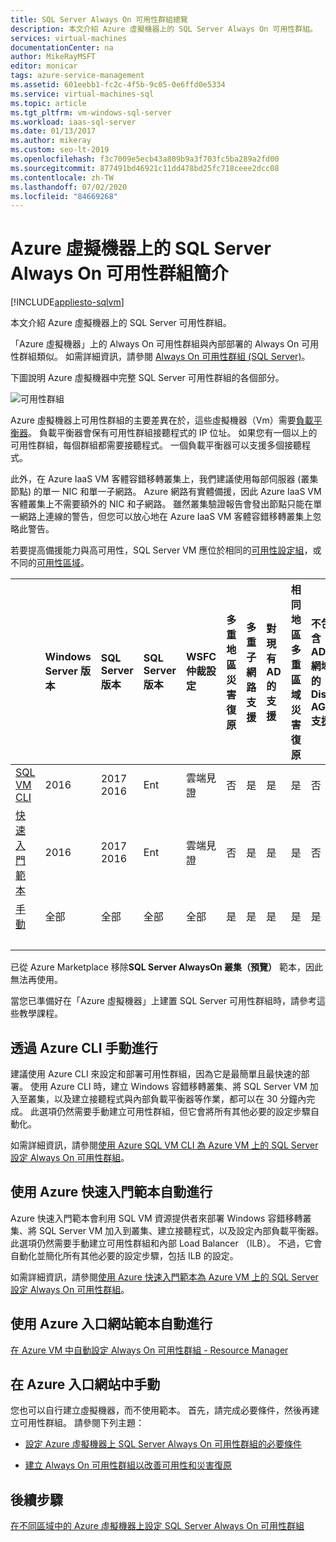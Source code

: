 ```yaml
---
title: SQL Server Always On 可用性群組總覽
description: 本文介紹 Azure 虛擬機器上的 SQL Server Always On 可用性群組。
services: virtual-machines
documentationCenter: na
author: MikeRayMSFT
editor: monicar
tags: azure-service-management
ms.assetid: 601eebb1-fc2c-4f5b-9c05-0e6ffd0e5334
ms.service: virtual-machines-sql
ms.topic: article
ms.tgt_pltfrm: vm-windows-sql-server
ms.workload: iaas-sql-server
ms.date: 01/13/2017
ms.author: mikeray
ms.custom: seo-lt-2019
ms.openlocfilehash: f3c7009e5ecb43a809b9a3f703fc5ba289a2fd00
ms.sourcegitcommit: 877491bd46921c11dd478bd25fc718ceee2dcc08
ms.contentlocale: zh-TW
ms.lasthandoff: 07/02/2020
ms.locfileid: "84669268"
---
```

# <a name="introducing-sql-server-always-on-availability-groups-on-azure-virtual-machines"></a>Azure 虛擬機器上的 SQL Server Always On 可用性群組簡介

[!INCLUDE[appliesto-sqlvm](../../includes/appliesto-sqlvm.md)]

本文介紹 Azure 虛擬機器上的 SQL Server 可用性群組。 

「Azure 虛擬機器」上的 Always On 可用性群組與內部部署的 Always On 可用性群組類似。 如需詳細資訊，請參閱 [Always On 可用性群組 (SQL Server)](https://msdn.microsoft.com/library/hh510230.aspx)。 

下圖說明 Azure 虛擬機器中完整 SQL Server 可用性群組的各個部分。

![可用性群組](./media/availability-group-overview/00-EndstateSampleNoELB.png)

Azure 虛擬機器上可用性群組的主要差異在於，這些虛擬機器（Vm）需要[負載平衡器](../../../load-balancer/load-balancer-overview.md)。 負載平衡器會保有可用性群組接聽程式的 IP 位址。 如果您有一個以上的可用性群組，每個群組都需要接聽程式。 一個負載平衡器可以支援多個接聽程式。

此外，在 Azure IaaS VM 客體容錯移轉叢集上，我們建議使用每部伺服器 (叢集節點) 的單一 NIC 和單一子網路。 Azure 網路有實體備援，因此 Azure IaaS VM 客體叢集上不需要額外的 NIC 和子網路。 雖然叢集驗證報告會發出節點只能在單一網路上連線的警告，但您可以放心地在 Azure IaaS VM 客體容錯移轉叢集上忽略此警告。 

若要提高備援能力與高可用性，SQL Server VM 應位於相同的[可用性設定組](availability-group-manually-configure-prerequisites-tutorial.md#create-availability-sets)，或不同的[可用性區域](/azure/availability-zones/az-overview)。 

|  | Windows Server 版本 | SQL Server 版本 | SQL Server 版本 | WSFC 仲裁設定 | 多重地區災害復原 | 多重子網路支援 | 對現有 AD 的支援 | 相同地區多重區域災害復原 | 不包含 AD 網域的 Dist-AG 支援 | 不包含叢集的 Dist-AG 支援 |  
| :------ | :-----| :-----| :-----| :-----| :-----| :-----| :-----| :-----| :-----| :-----|
| [SQL VM CLI](availability-group-az-cli-configure.md) | 2016 | 2017 </br>2016   | Ent | 雲端見證 | 否 | 是 | 是 | 是 | 否 | 否 |
| [快速入門範本](availability-group-quickstart-template-configure.md) | 2016 | 2017</br>2016  | Ent | 雲端見證 | 否 | 是 | 是 | 是 | 否 | 否 |
| [手動](availability-group-manually-configure-prerequisites-tutorial.md) | 全部 | 全部 | 全部 | 全部 | 是 | 是 | 是 | 是 | 是 | Yes |
| &nbsp; | &nbsp; |&nbsp; |&nbsp; |&nbsp; |&nbsp; |&nbsp; |&nbsp; |&nbsp; |&nbsp; |&nbsp; |

已從 Azure Marketplace 移除**SQL Server AlwaysOn 叢集（預覽）** 範本，因此無法再使用。 

當您已準備好在「Azure 虛擬機器」上建置 SQL Server 可用性群組時，請參考這些教學課程。

## <a name="manually-with-azure-cli"></a>透過 Azure CLI 手動進行

建議使用 Azure CLI 來設定和部署可用性群組，因為它是最簡單且最快速的部署。 使用 Azure CLI 時，建立 Windows 容錯移轉叢集、將 SQL Server VM 加入至叢集，以及建立接聽程式與內部負載平衡器等作業，都可以在 30 分鐘內完成。 此選項仍然需要手動建立可用性群組，但它會將所有其他必要的設定步驟自動化。 

如需詳細資訊，請參閱[使用 Azure SQL VM CLI 為 Azure VM 上的 SQL Server 設定 Always On 可用性群組](availability-group-az-cli-configure.md)。 

## <a name="automatically-with-azure-quickstart-templates"></a>使用 Azure 快速入門範本自動進行

Azure 快速入門範本會利用 SQL VM 資源提供者來部署 Windows 容錯移轉叢集、將 SQL Server VM 加入到叢集、建立接聽程式，以及設定內部負載平衡器。 此選項仍然需要手動建立可用性群組和內部 Load Balancer （ILB）。 不過，它會自動化並簡化所有其他必要的設定步驟，包括 ILB 的設定。 

如需詳細資訊，請參閱[使用 Azure 快速入門範本為 Azure VM 上的 SQL Server 設定 Always On 可用性群組](availability-group-quickstart-template-configure.md)。


## <a name="automatically-with-an-azure-portal-template"></a>使用 Azure 入口網站範本自動進行

[在 Azure VM 中自動設定 Always On 可用性群組 - Resource Manager](availability-group-azure-marketplace-template-configure.md)


## <a name="manually-in-the-azure-portal"></a>在 Azure 入口網站中手動

您也可以自行建立虛擬機器，而不使用範本。 首先，請完成必要條件，然後再建立可用性群組。 請參閱下列主題： 

- [設定 Azure 虛擬機器上 SQL Server Always On 可用性群組的必要條件](availability-group-manually-configure-prerequisites-tutorial.md)

- [建立 Always On 可用性群組以改善可用性和災害復原](availability-group-manually-configure-tutorial.md)

## <a name="next-steps"></a>後續步驟

[在不同區域中的 Azure 虛擬機器上設定 SQL Server Always On 可用性群組](availability-group-manually-configure-multiple-regions.md)
